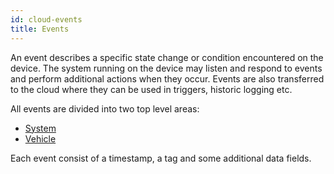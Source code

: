 ```yaml
---
id: cloud-events
title: Events
---
```


An event describes a specific state change or condition encountered on the device.
The system running on the device may listen and respond to events and perform additional actions when they occur. Events are also transferred to the cloud where they can be used in triggers, historic logging etc.

All events are divided into two top level areas:

  - [System](/events/system/)
  - [Vehicle](/events/vehicle/)

Each event consist of a timestamp, a tag and some additional data fields.